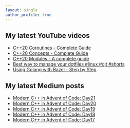 ```yaml
---
layout: single
author_profile: true
---
```


## My latest YouTube videos

<!--START_SECTION:youtube-->
* [C++20 Coroutines - Complete Guide](https:&#x2F;&#x2F;www.youtube.com&#x2F;watch?v&#x3D;w-dmOHhBX9o)
* [C++20 Concepts  - Complete Guide](https:&#x2F;&#x2F;www.youtube.com&#x2F;watch?v&#x3D;1So7onMFxJM)
* [C++20 Modules - A complete guide](https:&#x2F;&#x2F;www.youtube.com&#x2F;watch?v&#x3D;WRCwciJ5MTE)
* [Best way to manage your dotfiles #linux #git #shorts](https:&#x2F;&#x2F;www.youtube.com&#x2F;watch?v&#x3D;LHrB4TcU1JM)
* [Using Golang with Bazel - Step by Step](https:&#x2F;&#x2F;www.youtube.com&#x2F;watch?v&#x3D;mXLrk0ipwz4)
<!--END_SECTION:youtube-->

## My latest Medium posts

<!--START_SECTION:medium-->
* [Modern C++ in Advent of Code: Day21](https:&#x2F;&#x2F;itnext.io&#x2F;modern-c-in-advent-of-code-day21-237edcc5034e?source&#x3D;rss-1e1de1006a93------2)
* [Modern C++ in Advent of Code: Day20](https:&#x2F;&#x2F;itnext.io&#x2F;modern-c-in-advent-of-code-day20-be8b657e7f86?source&#x3D;rss-1e1de1006a93------2)
* [Modern C++ in Advent of Code: Day19](https:&#x2F;&#x2F;itnext.io&#x2F;modern-c-in-advent-of-code-day19-ff9525afb2ee?source&#x3D;rss-1e1de1006a93------2)
* [Modern C++ in Advent of Code: Day18](https:&#x2F;&#x2F;itnext.io&#x2F;modern-c-in-advent-of-code-day18-54942485460b?source&#x3D;rss-1e1de1006a93------2)
* [Modern C++ in Advent of Code: Day17](https:&#x2F;&#x2F;itnext.io&#x2F;modern-c-in-advent-of-code-day17-16333c720226?source&#x3D;rss-1e1de1006a93------2)
<!--END_SECTION:medium-->